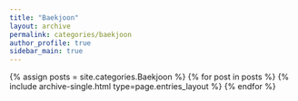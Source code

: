 ```yaml
---
title: "Baekjoon"
layout: archive
permalink: categories/baekjoon
author_profile: true
sidebar_main: true
---
```



{% assign posts = site.categories.Baekjoon %}
{% for post in posts %} {% include archive-single.html type=page.entries_layout %} {% endfor %}